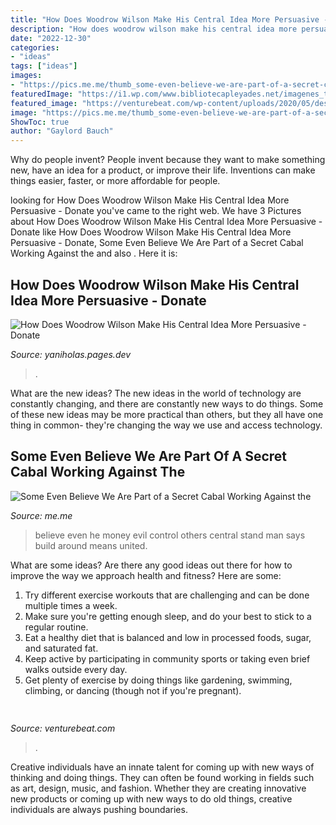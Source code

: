 ```yaml
---
title: "How Does Woodrow Wilson Make His Central Idea More Persuasive - Some Even Believe We Are Part Of A Secret Cabal Working Against The"
description: "How does woodrow wilson make his central idea more persuasive"
date: "2022-12-30"
categories:
- "ideas"
tags: ["ideas"]
images:
- "https://pics.me.me/thumb_some-even-believe-we-are-part-of-a-secret-cabal-20626080.png"
featuredImage: "https://i1.wp.com/www.bibliotecapleyades.net/imagenes_titulos/sociopolroth16.gif"
featured_image: "https://venturebeat.com/wp-content/uploads/2020/05/deserted-islands-devops.png?w=800"
image: "https://pics.me.me/thumb_some-even-believe-we-are-part-of-a-secret-cabal-20626080.png"
ShowToc: true
author: "Gaylord Bauch"
---
```



Why do people invent?
People invent because they want to make something new, have an idea for a product, or improve their life. Inventions can make things easier, faster, or more affordable for people.

	

		
looking for How Does Woodrow Wilson Make His Central Idea More Persuasive - Donate you've came to the right web. We have 3 Pictures about How Does Woodrow Wilson Make His Central Idea More Persuasive - Donate like How Does Woodrow Wilson Make His Central Idea More Persuasive - Donate, Some Even Believe We Are Part of a Secret Cabal Working Against the and also . Here it is:
		
    
## How Does Woodrow Wilson Make His Central Idea More Persuasive - Donate

<img loading=lazy src="https://i1.wp.com/www.bibliotecapleyades.net/imagenes_titulos/sociopolroth16.gif" onerror="this.onerror=null;this.src='https://tse4.mm.bing.net/th?id=OIP.XLUf4Ap3iKWyAYuJCRUz1wHaBb&amp;pid=15.1';" alt="How Does Woodrow Wilson Make His Central Idea More Persuasive - Donate">

_Source: yaniholas.pages.dev_

>. 

	

What are the new ideas?
The new ideas in the world of technology are constantly changing, and there are constantly new ways to do things. Some of these new ideas may be more practical than others, but they all have one thing in common- they're changing the way we use and access technology.

    
## Some Even Believe We Are Part Of A Secret Cabal Working Against The

<img loading=lazy src="https://pics.me.me/thumb_some-even-believe-we-are-part-of-a-secret-cabal-20626080.png" onerror="this.onerror=null;this.src='https://tse2.mm.bing.net/th?id=OIP.NlQInv25Py0433d99O9XmgAAAA&amp;pid=15.1';" alt="Some Even Believe We Are Part of a Secret Cabal Working Against the">

_Source: me.me_

>believe even he money evil control others central stand man says build around means united. 

	

What are some ideas?
Are there any good ideas out there for how to improve the way we approach health and fitness? Here are some: 
1. Try different exercise workouts that are challenging and can be done multiple times a week. 
2. Make sure you're getting enough sleep, and do your best to stick to a regular routine. 
3. Eat a healthy diet that is balanced and low in processed foods, sugar, and saturated fat. 
4. Keep active by participating in community sports or taking even brief walks outside every day. 
5. Get plenty of exercise by doing things like gardening, swimming, climbing, or dancing (though not if you're pregnant).

    
## 

<img loading=lazy src="https://venturebeat.com/wp-content/uploads/2020/05/deserted-islands-devops.png?w=800" onerror="this.onerror=null;this.src='https://tse4.mm.bing.net/th?id=OIP.UGt6QPKIHa9PnAKD-gUZaAHaE5&amp;pid=15.1';" alt="">

_Source: venturebeat.com_

>. 

	

Creative individuals have an innate talent for coming up with new ways of thinking and doing things. They can often be found working in fields such as art, design, music, and fashion. Whether they are creating innovative new products or coming up with new ways to do old things, creative individuals are always pushing boundaries.

